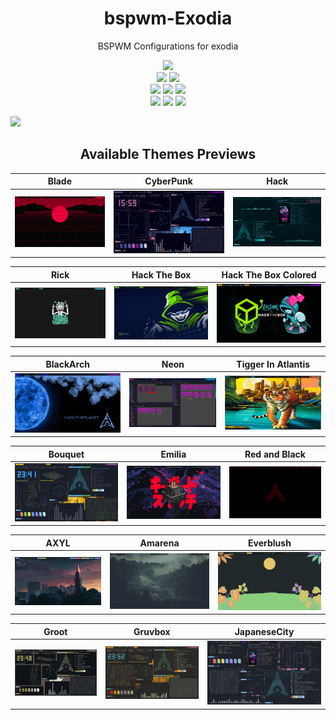 <h1 align="center"> bspwm-Exodia </h1>
<p align="center"> BSPWM Configurations for exodia </p>

<!-- shields -->

<p align="center">
  <img src="https://img.shields.io/github/license/Exodia-OS/exodia-bspwm?style=for-the-badge">
  </br>
  <img src="https://img.shields.io/badge/Maintained%3F-Yes-green?style=for-the-badge">
  <img src="https://img.shields.io/github/issues/Exodia-OS/exodia-bspwm?color=purple&style=for-the-badge">
  </br>
  <img src="https://img.shields.io/github/stars/Exodia-OS/exodia-bspwm?style=for-the-badge">
  <img src="https://img.shields.io/github/forks/Exodia-OS/exodia-bspwm?color=teal&style=for-the-badge">
  <img src="https://img.shields.io/github/repo-size/Exodia-OS/exodia-bspwm?color=blueviolet&style=for-the-badge">
  </br>
  <img src="https://img.shields.io/github/languages/count/Exodia-OS/exodia-bspwm?color=red&style=for-the-badge">
  <img src="https://img.shields.io/github/languages/code-size/Exodia-OS/exodia-bspwm?color=yellow&style=for-the-badge">
  <img src="https://img.shields.io/github/last-commit/Exodia-OS/exodia-bspwm?color=deeppink&style=for-the-badge">
</p>

<!-- shields -->

![](GIFs/DEMO_THEMES.gif)


<!-- ###########################################  ########################################### -->

<!-- Available Themes Previews -->

<h2 align="center">Available Themes Previews</h2>

|Blade|CyberPunk|Hack|
|--|--|--|
| ![](GIFs/Blade.gif) | ![](GIFs/CyberPunk.gif) | ![](GIFs/Hack.gif) |

|Rick|Hack The Box|Hack The Box Colored|
|--|--|--|
| ![](GIFs/Rick.gif) | ![](GIFs/HackTheBox.gif) | ![](GIFs/HackTheBoxColored.gif) |

|BlackArch|Neon|Tigger In Atlantis|
|--|--|--|
| ![](GIFs/BlackArch.gif) | ![](GIFs/Neon.gif) | ![](GIFs/TiggerInAtlantis.gif) |

|Bouquet|Emilia|Red and Black|
|--|--|--|
| ![](GIFs/Bouquet.gif) | ![](GIFs/Emilia.gif) | ![](GIFs/RedAndBlack.gif) |

|AXYL|Amarena|Everblush|
|--|--|--|
| ![](GIFs/AXYL.gif) | ![](GIFs/Amarena.gif) | ![](GIFs/Everblush.gif) |

|Groot|Gruvbox|JapaneseCity|
|--|--|--|
| ![](GIFs/Groot.gif) | ![](GIFs/Gruvbox.gif) | ![](GIFs/JapaneseCity.gif) |

<!-- Available Themes Previews -->

<!-- ########################################### END ########################################### -->
